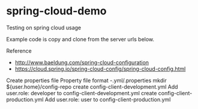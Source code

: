 # spring-cloud-demo
Testing on spring cloud usage

Example code is copy and clone from the server urls below.

Reference
 * http://www.baeldung.com/spring-cloud-configuration
 * https://cloud.spring.io/spring-cloud-config/spring-cloud-config.html
 
Create properties file
Property file format <client>-<env>.yml/.properties
mkdir ${user.home}/config-repo
create config-client-development.yml
Add user.role: developer to config-client-development.yml
create config-client-production.yml
Add user.role: user to config-client-production.yml
